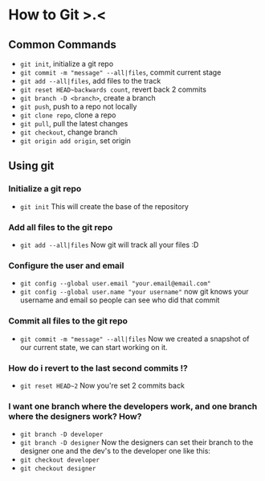# How to Git >.<

## Common Commands
- `git init`, initialize a git repo
- `git commit -m "message" --all|files`, commit current stage
- `git add --all|files`, add files to the track
- `git reset HEAD~backwards count`, revert back 2 commits
- `git branch -D <branch>`, create a branch
- `git push`, push to a repo not locally
- `git clone repo`, clone a repo
- `git pull`, pull the latest changes
- `git checkout`, change branch
- `git origin add origin`, set origin

## Using git

### Initialize a git repo
- `git init`
This will create the base of the repository

### Add all files to the git repo
- `git add --all|files`
Now git will track all your files :D

### Configure the user and email
- `git config --global user.email "your.email@email.com"`
- `git config --global user.name "your username"`
now git knows your username and email so people can see who did that commit

### Commit all files to the git repo
- `git commit -m "message" --all|files`
Now we created a snapshot of our current state, we can start working on it.

### How do i revert to the last second commits !?
- `git reset HEAD~2`
Now you're set 2 commits back

### I want one branch where the developers work, and one branch where the designers work? How?
- `git branch -D developer`
- `git branch -D designer`
Now the designers can set their branch to the designer one and the dev's to the developer one like this:
- `git checkout developer`
- `git checkout designer`
